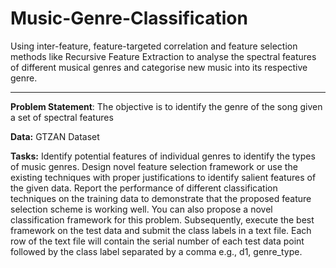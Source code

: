 # Music-Genre-Classification

Using inter-feature, feature-targeted correlation and feature selection methods like Recursive Feature Extraction to analyse the spectral features of different musical genres and categorise new music into its respective genre.

_____________________________________________________________________

**Problem Statement**: The objective is to identify the genre of the song given a set of spectral features

**Data:** GTZAN Dataset  

**Tasks:** Identify potential features of individual genres to identify the types of music genres. Design novel feature selection framework  or use the existing techniques with proper justifications to identify salient features of the given data. Report the performance of different classification techniques on the training data to demonstrate that the proposed feature selection scheme is working well. You can also propose a novel classification framework for this problem. Subsequently, execute the best framework on the test data and submit the class labels in a text file. Each row of the text file will contain the serial number of each test data point followed by the class label separated by a comma e.g., d1, genre_type.
